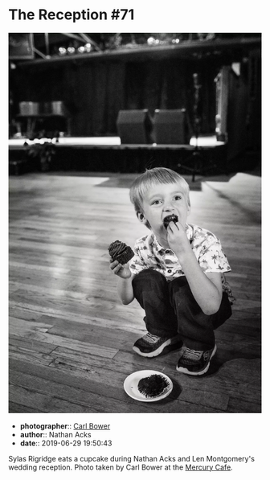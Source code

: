 # The Reception \#71

![Sylas Rigridge eats a cupcake](assets/2019-06-29-set-3-the-reception-71.webp)

* **photographer**:: [Carl Bower](https://carlbowerphotos.com)  
* **author**:: Nathan Acks  
* **date**:: 2019-06-29 19:50:43

Sylas Rigridge eats a cupcake during Nathan Acks and Len Montgomery's wedding reception. Photo taken by Carl Bower at the [Mercury Cafe](http://mercurycafe.com).
